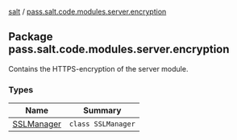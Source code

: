 [salt](../index.md) / [pass.salt.code.modules.server.encryption](./index.md)

## Package pass.salt.code.modules.server.encryption

Contains the HTTPS-encryption of the server module.

### Types

| Name | Summary |
|---|---|
| [SSLManager](-s-s-l-manager/index.md) | `class SSLManager` |
